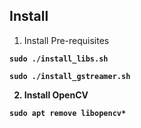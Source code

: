 ## Install 

1. Install Pre-requisites <b/>

`sudo ./install_libs.sh ` <b/>

`sudo ./install_gstreamer.sh `<b/>

2. Install OpenCV

`sudo apt remove libopencv*`<b/>


